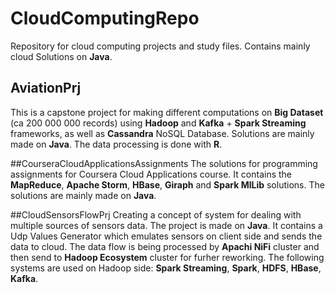 # CloudComputingRepo
Repository for cloud computing projects and study files.
Contains mainly cloud Solutions on **Java**. 

## AviationPrj
This is a capstone project for making different computations on **Big Dataset** (ca 200 000 000 records) using **Hadoop** and **Kafka** + **Spark Streaming** frameworks, as well as **Cassandra** NoSQL Database. Solutions are mainly made on **Java**. The data processing is done with **R**.

##CourseraCloudApplicationsAssignments
The solutions for programming assignments for Coursera Cloud Applications course. It contains the **MapReduce**, **Apache Storm**, **HBase**, **Giraph** and **Spark MlLib** solutions. The solutions are mainly made on **Java**.

##CloudSensorsFlowPrj
Creating a concept of system for dealing with multiple sources of sensors data. The project is made on **Java**. It contains a Udp Values Generator which emulates sensors on client side and sends the data to cloud. The data flow is being processed by **Apachi NiFi** cluster and then send to **Hadoop Ecosystem** cluster for furher reworking. The following systems are used on Hadoop side: **Spark Streaming**, **Spark**, **HDFS**, **HBase**, **Kafka**.

